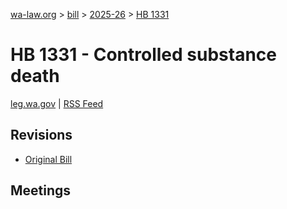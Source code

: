 [wa-law.org](/) > [bill](/bill/) > [2025-26](/bill/2025-26/) > [HB 1331](/bill/2025-26/hb/1331/)

# HB 1331 - Controlled substance death
[leg.wa.gov](https://app.leg.wa.gov/billsummary?BillNumber=1331&Year=2025&Initiative=false) | [RSS Feed](./rss.xml)

## Revisions
* [Original Bill](1/)

## Meetings